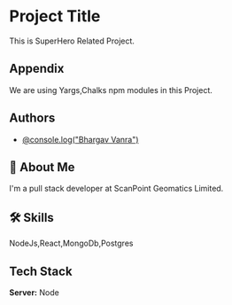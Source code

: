 
# Project Title

This is SuperHero Related Project.


## Appendix

We are using Yargs,Chalks npm modules in this Project.  


## Authors

- [@console.log("Bhargav Vanra")](https://github.com/Bhargav00708)


## 🚀 About Me
I'm a pull stack developer at ScanPoint Geomatics Limited.


## 🛠 Skills
NodeJs,React,MongoDb,Postgres


## Tech Stack

**Server:** Node

